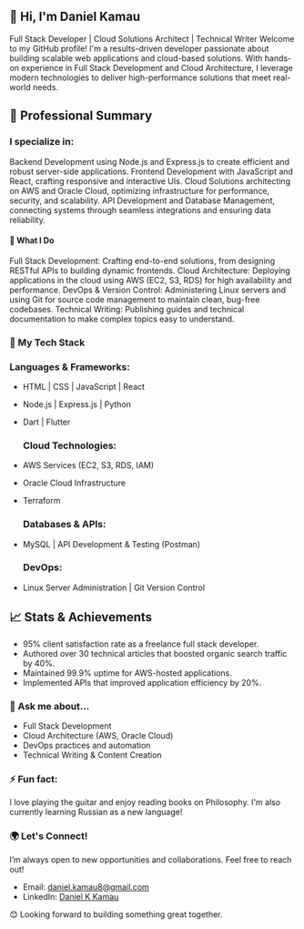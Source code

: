 ## 👋 Hi, I'm Daniel Kamau
Full Stack Developer | Cloud Solutions Architect | Technical Writer
Welcome to my GitHub profile! I'm a results-driven developer passionate about building scalable web applications and cloud-based solutions. With hands-on experience in Full Stack Development and Cloud Architecture, I leverage modern technologies to deliver high-performance solutions that meet real-world needs.

## 🌟 Professional Summary

  ### I specialize in:
Backend Development using Node.js and Express.js to create efficient and robust server-side applications.
Frontend Development with JavaScript and React, crafting responsive and interactive UIs.
Cloud Solutions architecting on AWS and Oracle Cloud, optimizing infrastructure for performance, security, and scalability.
API Development and Database Management, connecting systems through seamless integrations and ensuring data reliability.

  #### 💼 What I Do
Full Stack Development: Crafting end-to-end solutions, from designing RESTful APIs to building dynamic frontends.
Cloud Architecture: Deploying applications in the cloud using AWS (EC2, S3, RDS) for high availability and performance.
DevOps & Version Control: Administering Linux servers and using Git for source code management to maintain clean, bug-free codebases.
Technical Writing: Publishing guides and technical documentation to make complex topics easy to understand.

### 🔧 My Tech Stack
  ### Languages & Frameworks:
- HTML | CSS | JavaScript | React
- Node.js | Express.js | Python
- Dart | Flutter

  ### Cloud Technologies:
- AWS Services (EC2, S3, RDS, IAM)
- Oracle Cloud Infrastructure
- Terraform

  ### Databases & APIs:
- MySQL | API Development & Testing (Postman)

  ### DevOps:
- Linux Server Administration | Git Version Control

## 📈 Stats & Achievements
- 95% client satisfaction rate as a freelance full stack developer.
- Authored over 30 technical articles that boosted organic search traffic by 40%.
- Maintained 99.9% uptime for AWS-hosted applications.
- Implemented APIs that improved application efficiency by 20%.

### 💬 Ask me about...
- Full Stack Development
- Cloud Architecture (AWS, Oracle Cloud)
- DevOps practices and automation
- Technical Writing & Content Creation

### ⚡ Fun fact:
I love playing the guitar and enjoy reading books on Philosophy. I'm also currently learning Russian as a new language!

### 🌍 Let's Connect!
I’m always open to new opportunities and collaborations. Feel free to reach out!

- Email: daniel.kamau8@gmail.com
- LinkedIn: [Daniel K Kamau](https://www.linkedin.com/in/danielkkamau/)

 
😊 Looking forward to building something great together.


